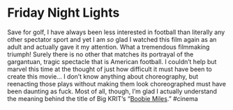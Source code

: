 # Friday Night Lights
Save for golf, I have always been less interested in football than literally any other spectator sport and yet I am *so* glad I watched this film again as an adult and actually gave it my attention. What a tremendous filmmaking triumph! Surely there is no other that matches its portrayal of the gargantuan, tragic spectacle that is American football. I couldn’t help but marvel this time at the thought of just how difficult it must have been to create this movie... I don’t know anything about choreography, but reenacting those plays without making them look choreographed must have been daunting as fuck. 
Most of all, though, I’m glad I actually understand the meaning behind the title of Big KRIT’s “[Boobie Miles](https://youtu.be/B9KiXVom3H0).”
#cinema